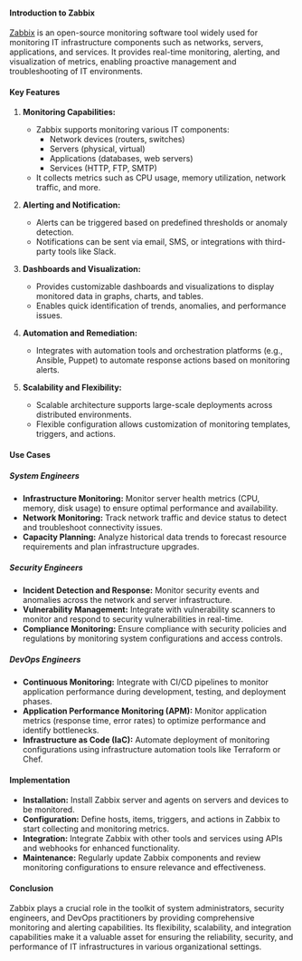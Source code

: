 #### Introduction to Zabbix

[Zabbix](https://www.zabbix.com/) is an open-source monitoring software tool widely used for monitoring IT infrastructure components such as networks, servers, applications, and services. It provides real-time monitoring, alerting, and visualization of metrics, enabling proactive management and troubleshooting of IT environments.
#### Key Features
1. **Monitoring Capabilities:**
    - Zabbix supports monitoring various IT components:
        - Network devices (routers, switches)
        - Servers (physical, virtual)
        - Applications (databases, web servers)
        - Services (HTTP, FTP, SMTP)
    - It collects metrics such as CPU usage, memory utilization, network traffic, and more.
2. **Alerting and Notification:**
    
    - Alerts can be triggered based on predefined thresholds or anomaly detection.
    - Notifications can be sent via email, SMS, or integrations with third-party tools like Slack.
3. **Dashboards and Visualization:**
    
    - Provides customizable dashboards and visualizations to display monitored data in graphs, charts, and tables.
    - Enables quick identification of trends, anomalies, and performance issues.
4. **Automation and Remediation:**
    
    - Integrates with automation tools and orchestration platforms (e.g., Ansible, Puppet) to automate response actions based on monitoring alerts.
5. **Scalability and Flexibility:**
    
    - Scalable architecture supports large-scale deployments across distributed environments.
    - Flexible configuration allows customization of monitoring templates, triggers, and actions.

#### Use Cases
##### System Engineers
- **Infrastructure Monitoring:** Monitor server health metrics (CPU, memory, disk usage) to ensure optimal performance and availability.
- **Network Monitoring:** Track network traffic and device status to detect and troubleshoot connectivity issues.
- **Capacity Planning:** Analyze historical data trends to forecast resource requirements and plan infrastructure upgrades.

##### Security Engineers
- **Incident Detection and Response:** Monitor security events and anomalies across the network and server infrastructure.
- **Vulnerability Management:** Integrate with vulnerability scanners to monitor and respond to security vulnerabilities in real-time.
- **Compliance Monitoring:** Ensure compliance with security policies and regulations by monitoring system configurations and access controls.

##### DevOps Engineers
- **Continuous Monitoring:** Integrate with CI/CD pipelines to monitor application performance during development, testing, and deployment phases.
- **Application Performance Monitoring (APM):** Monitor application metrics (response time, error rates) to optimize performance and identify bottlenecks.
- **Infrastructure as Code (IaC):** Automate deployment of monitoring configurations using infrastructure automation tools like Terraform or Chef.

#### Implementation
- **Installation:** Install Zabbix server and agents on servers and devices to be monitored.
- **Configuration:** Define hosts, items, triggers, and actions in Zabbix to start collecting and monitoring metrics.
- **Integration:** Integrate Zabbix with other tools and services using APIs and webhooks for enhanced functionality.
- **Maintenance:** Regularly update Zabbix components and review monitoring configurations to ensure relevance and effectiveness.

#### Conclusion
Zabbix plays a crucial role in the toolkit of system administrators, security engineers, and DevOps practitioners by providing comprehensive monitoring and alerting capabilities. Its flexibility, scalability, and integration capabilities make it a valuable asset for ensuring the reliability, security, and performance of IT infrastructures in various organizational settings.